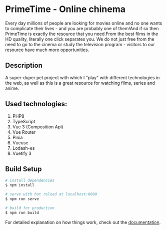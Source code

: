 # PrimeTime - Online chinema
Every day millions of people are looking for movies online and no one wants to complicate their lives - and you are probably one of them!And if so then PrimeTime is exactly the resource that you need.From the best films in the HD quality, literally one click separates you. We do not just free from the need to go to the cinema or study the television program - visitors to our resource have much more opportunities.

## Description
A super-duper pet project with which I "play" with different technologies in the web, as well as this is a great resource for watching films, series and anime.

## Used technologies:
1. PHP8
2. TypeScript
3. Vue 3 (Composition Api) 
4. Vue Router
5. Pinia
6. Vueuse
8. Lodash-es
9. Vuetify 3

## Build Setup
```bash
# install dependencies
$ npm install

# serve with hot reload at localhost:8080
$ npm run serve

# build for production
$ npm run build
```

For detailed explanation on how things work, check out the [documentation](./docs/DOCUMENTATION.md).

